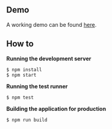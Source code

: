 ## Demo

A working demo can be found [here](http://random-quote-sevindi.surge.sh/).

## How to

**Running the development server**

    $ npm install
    $ npm start

**Running the test runner**

    $ npm test

**Building the application for production**

    $ npm run build